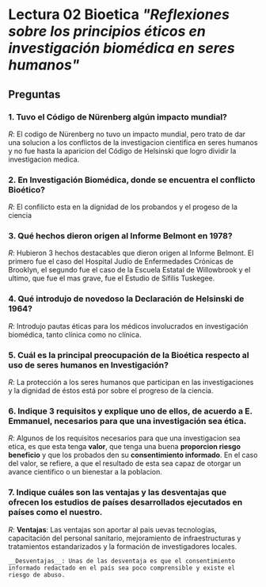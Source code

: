 # Lectura 02 Bioetica _"Reflexiones sobre los principios éticos en investigación biomédica en seres humanos"_

## Preguntas

### 1.	Tuvo el Código de Nürenberg algún impacto mundial? 
_R_: El codigo de Nürenberg no tuvo un impacto mundial, pero trato de dar una solucion a los conflictos de la investigacion cientifica en seres humanos y no fue hasta la aparicion del Código de Helsinski que logro dividir la investigacion medica.  
### 2.	En Investigación Biomédica, donde se encuentra el conflicto Bioético?
_R_: El confilicto esta en la dignidad de los probandos y el progeso de la ciencia 
### 3.	Qué hechos dieron origen al Informe Belmont en 1978?
_R_: Hubieron 3 hechos destacables que dieron origen al Informe Belmont. El primero fue el caso del Hospital Judío de Enfermedades Crónicas de Brooklyn, el segundo fue  el caso de la Escuela Estatal de Willowbrook y el ultimo, que fue el mas grave, fue el Estudio de Sífilis Tuskegee.  
### 4.	Qué introdujo de novedoso la Declaración de Helsinski de 1964?
_R_: Introdujo pautas éticas para los médicos involucrados en investigación biomédica, tanto clínica como no clínica.
### 5.	Cuál es la principal preocupación de la Bioética respecto al uso de seres humanos en Investigación?
_R_: La protección a los seres humanos que participan en las investigaciones y la dignidad de éstos está por sobre el progreso de la ciencia.
### 6.	Indique 3 requisitos y explique uno de ellos, de acuerdo a E. Emmanuel, necesarios para que una investigación sea ética.
_R_:  Algunos de los requisitos necesarios para que una investigacion sea etica, es que esta tenga __valor__, que tenga una buena __proporcion riesgo beneficio__ y que los probados den su __consentimiento informado__. En el caso del valor, se refiere, a que el resultado de esta sea capaz de otorgar un avance cientifico o un bienestar a la poblacion.  
### 7.	Indique cuáles son las ventajas y las desventajas que ofrecen los estudios de países desarrollados ejecutados en países como el nuestro.
_R_: __Ventajas__: Las ventajas son aportar al pais uevas tecnologías, capacitación del personal sanitario, mejoramiento de infraestructuras y tratamientos estandarizados y la formación de investigadores locales.
    
    __Desventajas__: Unas de las desventaja es que el consentimiento informado redactado en el país sea poco comprensible y existe el riesgo de abuso.
